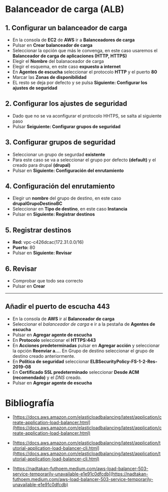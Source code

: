 # Balanceador de carga (ALB)
## 1. Configurar un balanceador de carga
- En la consola de **EC2** de **AWS** ir a **Balanceadores de carga**
- Pulsar en **Crear balanceador de carga**
- Seleccionar la opción que más le convenga, en este caso usaremos el **Balanceador de carga de aplicaciones (HTTP, HTTPS)** 
- Elegir el **Nombre** del balanaceador de carga
- Elegir el esquema, en este caso **expuesto a internet**
- En **Agentes de escucha** seleccionar el protocolo **HTTP** y el puerto **80**
- Marcar las **Zonas de disponibilidad**
- EL resto se deja por defecto y se pulsa **Siguiente: Configurar los ajustes de seguridad**
## 2. Configurar los ajustes de seguridad
- Dado que no se va aconfigurar el protocolo HHTPS, se salta al siguiente paso
- Pulsar **Seiguiente: Configurar grupos de seguridad**
## 3. Configurar grupos de seguridad
- Seleccionar un grupo de segurdad **existente**
- Para este caso se va a seleccionar el grupo por defecto **(default)** y el creado para drupal **(drupal)**
- Pulsar en **Siguiente: Configuración del enrutamiento**
## 4. Configuración del enrutamiento
- Elegir un **nombre** del grupo de destino, en este caso **drupalGrupoDestinoBC**
- Seleccionar en **Tipo de destino**, en este caso **Instancia**
- Pulsar en **Siguiente: Registrar destinos**
## 5. Registrar destinos
- **Red:** vpc-c426dcac(172.31.0.0/16)
- **Puerto:** 80 
- Pulsar en **Siguiente: Revisar**
## 6. Revisar
- Comprobar que todo sea correcto
- Pulsar en **Crear**
--- 
## Añadir el puerto de escucha 443
- En la consola de **AWS** ir al **Balanceador de carga**
- Seleccionar el *balanceador de carga* e ir a la pestaña de **Agentes de escucha**
- Pulsar en **Agregar agente de escucha** 
- En **Protocolo** seleccionar el **HTTPS:443**
- En **Acciones predeterminadas** pulsar en **Agregar acción** y seleccionar la opción **Reenviar a...**. En Grupo de destino seleccionar el grupo de destino creado anteriormente.
- En **Política de seguridad** seleccionar **ELBSecurityPolicy-FS-1-2-Res-2019-08**
- En **Certificado SSL predeterminado** seleccionar **Desde ACM (recomendado)** y el *DNS* creado.
- Pulsar en **Agregar agente de escucha**

# Bibliografía
- [https://docs.aws.amazon.com/elasticloadbalancing/latest/application/create-application-load-balancer.html](https://docs.aws.amazon.com/elasticloadbalancing/latest/application/create-application-load-balancer.html)

- [https://docs.aws.amazon.com/elasticloadbalancing/latest/application/tutorial-application-load-balancer-cli.html](https://docs.aws.amazon.com/elasticloadbalancing/latest/application/tutorial-application-load-balancer-cli.html)

- [https://nadtakan-futhoem.medium.com/aws-load-balancer-503-service-temporarily-unavailable-e1e91c0dfcdb](https://nadtakan-futhoem.medium.com/aws-load-balancer-503-service-temporarily-unavailable-e1e91c0dfcdb)